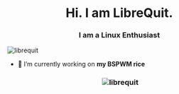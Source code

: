 <h1 align="center">Hi. I am LibreQuit.</h1>
<h3 align="center">I am a Linux Enthusiast</h3>
<p align="left"> <img src="https://komarev.com/ghpvc/?username=librequit&label=Profile%20views&color=0e75b6&style=flat" alt="librequit" /> </p>

- 🔭 I’m currently working on **my BSPWM rice**

<h3 align="center"><p>&nbsp;<img src="https://github-readme-stats.vercel.app/api?username=librequit&show_icons=true&locale=en" alt="librequit" /></p></h3>

